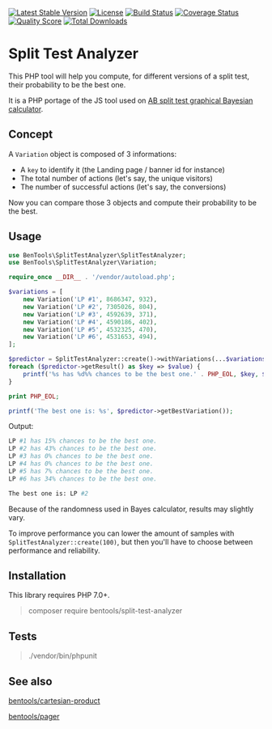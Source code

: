 [![Latest Stable Version](https://poser.pugx.org/bentools/split-test-analyzer/v/stable)](https://packagist.org/packages/bentools/split-test-analyzer)
[![License](https://poser.pugx.org/bentools/split-test-analyzer/license)](https://packagist.org/packages/bentools/split-test-analyzer)
[![Build Status](https://img.shields.io/travis/bpolaszek/split-test-analyzer/master.svg?style=flat-square)](https://travis-ci.org/bpolaszek/split-test-analyzer)
[![Coverage Status](https://coveralls.io/repos/github/bpolaszek/picker/badge.svg?branch=master)](https://coveralls.io/github/bpolaszek/picker?branch=master)
[![Quality Score](https://img.shields.io/scrutinizer/g/bpolaszek/split-test-analyzer.svg?style=flat-square)](https://scrutinizer-ci.com/g/bpolaszek/split-test-analyzer)
[![Total Downloads](https://poser.pugx.org/bentools/split-test-analyzer/downloads)](https://packagist.org/packages/bentools/split-test-analyzer)

# Split Test Analyzer

This PHP tool will help you compute, for different versions of a split test, their probability to be the best one.

It is a PHP portage of the JS tool used on [AB split test graphical Bayesian calculator](https://www.peakconversion.com/2012/02/ab-split-test-graphical-calculator/).

Concept
-------

A `Variation` object is composed of 3 informations:

* A `key` to identify it (the Landing page / banner id for instance)
* The total number of actions (let's say, the unique visitors)
* The number of successful actions (let's say, the conversions)

Now you can compare those 3 objects and compute their probability to be the best.

Usage
-----

```php
use BenTools\SplitTestAnalyzer\SplitTestAnalyzer;
use BenTools\SplitTestAnalyzer\Variation;

require_once __DIR__ . '/vendor/autoload.php';

$variations = [
    new Variation('LP #1', 8686347, 932),
    new Variation('LP #2', 7305026, 804),
    new Variation('LP #3', 4592639, 371),
    new Variation('LP #4', 4590186, 402),
    new Variation('LP #5', 4532325, 470),
    new Variation('LP #6', 4531653, 494),
];

$predictor = SplitTestAnalyzer::create()->withVariations(...$variations);
foreach ($predictor->getResult() as $key => $value) {
    printf('%s has %d%% chances to be the best one.' . PHP_EOL, $key, $value);
}

print PHP_EOL;

printf('The best one is: %s', $predictor->getBestVariation());
```

Output:
```bash
LP #1 has 15% chances to be the best one.
LP #2 has 43% chances to be the best one.
LP #3 has 0% chances to be the best one.
LP #4 has 0% chances to be the best one.
LP #5 has 7% chances to be the best one.
LP #6 has 34% chances to be the best one.

The best one is: LP #2
```

Because of the randomness used in Bayes calculator, results may slightly vary.

To improve performance you can lower the amount of samples with `SplitTestAnalyzer::create(100)`, but then you'll have to choose between performance and reliability.


Installation
------------

This library requires PHP 7.0+.

> composer require bentools/split-test-analyzer

Tests
-----

> ./vendor/bin/phpunit


See also
--------

[bentools/cartesian-product](https://github.com/bpolaszek/cartesian-product)

[bentools/pager](https://github.com/bpolaszek/bentools-pager)